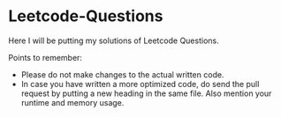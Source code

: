 # Leetcode-Questions

Here I will be putting my solutions of Leetcode Questions.

Points to remember:
- Please do not make changes to the actual written code.
- In case you have written a more optimized code, do send the pull request by putting a new heading in the same file. Also mention  your runtime and memory usage.
